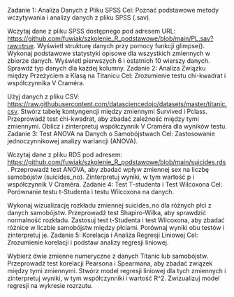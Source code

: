 Zadanie 1: Analiza Danych z Pliku SPSS
Cel: Poznać podstawowe metody wczytywania i analizy danych z pliku SPSS (.sav).

Wczytaj dane z pliku SPSS dostępnego pod adresem URL: https://github.com/fuwiak/szkolenie_R_podstawowe/blob/main/PL.sav?raw=true.
Wyświetl strukturę danych przy pomocy funkcji glimpse().
Wykonaj podstawowe statystyki opisowe dla wszystkich zmiennych w zbiorze danych.
Wyświetl pierwszych 6 i ostatnich 10 wierszy danych.
Sprawdź typ danych dla każdej kolumny.
Zadanie 2: Analiza Związku między Przeżyciem a Klasą na Titanicu
Cel: Zrozumienie testu chi-kwadrat i współczynnika V Craméra.

Użyj danych z pliku CSV: https://raw.githubusercontent.com/datasciencedojo/datasets/master/titanic.csv.
Stwórz tabelę kontyngencji między zmiennymi Survived i Pclass.
Przeprowadź test chi-kwadrat, aby zbadać zależność między tymi zmiennymi.
Oblicz i zinterpretuj współczynnik V Craméra dla wyników testu.
Zadanie 3: Test ANOVA na Danych o Samobójstwach
Cel: Zastosowanie jednoczynnikowej analizy wariancji (ANOVA).

Wczytaj dane z pliku RDS pod adresem: https://github.com/fuwiak/szkolenie_R_podstawowe/blob/main/suicides.rds.
Przeprowadź test ANOVA, aby zbadać wpływ zmiennej sex na liczbę samobójstw (suicides_no).
Zinterpretuj wyniki, w tym wartość p i współczynnik V Craméra.
Zadanie 4: Test T-studenta i Test Wilcoxona
Cel: Porównanie testu t-Studenta i testu Wilcoxona na danych.

Wykonaj wizualizację rozkładu zmiennej suicides_no dla różnych płci z danych samobójstw.
Przeprowadź test Shapiro-Wilka, aby sprawdzić normalność rozkładu.
Zastosuj test t-Studenta i test Wilcoxona, aby zbadać różnice w liczbie samobójstw między płciami.
Porównaj wyniki obu testów i zinterpretuj je.
Zadanie 5: Korelacja i Analiza Regresji Liniowej
Cel: Zrozumienie korelacji i podstaw analizy regresji liniowej.

Wybierz dwie zmienne numeryczne z danych Titanic lub samobójstw.
Przeprowadź test korelacji Pearsona i Spearmana, aby zbadać związek między tymi zmiennymi.
Stwórz model regresji liniowej dla tych zmiennych i zinterpretuj wyniki, w tym współczynniki i wartość R^2.
Zwizualizuj model regresji na wykresie rozrzutu.

